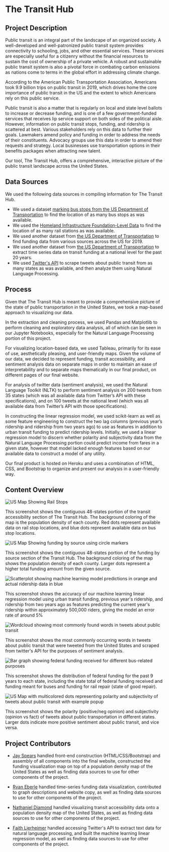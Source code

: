 # The Transit Hub

## Project Description
Public transit is an integral part of the landscape of an organized society. A well-developed and well-patronized public transit system provides connectivity to schooling, jobs, and other essential services. These services are especially useful for a citizenry without the financial resources to sustain the cost of ownership of a private vehicle. A robust and sustainable public transit system is also a pivotal force in combating carbon emissions as nations come to terms in the global effort in addressing climate change. 

According to the American Public Transportation Association, Americans took 9.9 billion trips on public transit in 2019, which drives home the core importance of public transit in the US and the extent to which Americans rely on this public service.

Public transit is also a matter that is regularly on local and state level ballots to increase or decrease funding, and is one of a few government-funded services that receives lip service support on both sides of the political aisle. However, information on public transit stops, funding, and ridership is scattered at best. Various stakeholders rely on this data to further their goals. Lawmakers amend policy and funding in order to address the needs of their constituents. Advocacy groups use this data in order to amend their requests and strategy. Local businesses use transportation options in their benefits packages when attracting new talent. 

Our tool, The Transit Hub, offers a comprehensive, interactive picture of the public transit landscape across the United States.

## Data Sources 
We used the following data sources in compiling information for The Transit Hub. 

* We used a dataset [marking bus stops from the US Department of Transportation](https://data-usdot.opendata.arcgis.com/datasets/gtfs-ntm-stops) to find the location of as many bus stops as was available. 
* We used the [Homeland Infrastructure Foundation-Level Data](https://hifld-geoplatform.opendata.arcgis.com/datasets/public-transit-stations) to find the location of as many rail stations as was available. 
* We used another dataset from [the US Department of Transportation](https://www.transit.dot.gov/ntd/data-product/monthly-module-raw-data-release) to find funding data from various sources across the US for 2019. 
* We used another dataset from [the US Department of Transportation](https://www.transit.dot.gov/ntd/data-product/2019-time-series) to extract time series data on transit funding at a national level for the past 20 years. 
* We used [Twitter's API](https://developer.twitter.com/en/docs) to scrape tweets about public transit from as many states as was available, and then analyze them using Natural Language Processing. 

## Process
Given that The Transit Hub is meant to provide a comprehensive picture of the state of public transportation in the United States, we took a map-based approach to visualizing our data. 

In the extraction and cleaning process, we used Pandas and Matplotlib to perform cleaning and exploratory data analysis, all of which can be seen in our Jupyter Notebooks, especially for the Natural Language Processing portion of this project. 

For visualizing location-based data, we used Tableau, primarily for its ease of use, aesthetically pleasing, and user-friendly maps. Given the volume of our data, we decided to represent funding, transit accessibility, and sentiment analysis data on separate maps in order to maintain an ease of interpretability and to separate maps thematically in our final product, on different pages of our final website. 

For analysis of twitter data (sentiment analysis), we used the Natural Language Toolkit (NLTK) to perform sentiment analysis on 200 tweets from 35 states (which was all available data from Twitter’s API with these specifications), and on 100 tweets at the national level (which was all available data from Twitter’s API with those specifications). 

In constructing the linear regression model, we used scikit-learn as well as some feature engineering to construct the two lag columns (previous year’s ridership and ridership from two years ago) to use as features in addition to urban transit funding to predict ridership levels. Initially, we used a linear regression model to discern whether polarity and subjectivity data from the Natural Language Processing portion could predict income from fares in a given state, however that model lacked enough features based on our available data to construct a model of any utility. 

Our final product is hosted on Heroku and uses a combination of HTML, CSS, and Bootstrap to organize and present our analysis in a user-friendly way. 

## Content Overview
![US Map Showing Rail Stops](images/contiguous_states.jpg)

This screenshot shows the contiguous 48-states portion of the transit accessibility section of The Transit Hub. The background coloring of the map is the population density of each county. Red dots represent available data on rail stop locations, and blue dots represent available data on bus stop locations. 



![US Map Showing funding by source using circle markers](images/funding.png)

This screenshot shows the contiguous 48-states portion of the funding by source section of the Transit Hub. The background coloring of the map shows the population density of each county. Larger dots represent a higher total funding amount from the given source. 



![Scatterplot showing machine learning model predictions in orange and actual ridership data in blue](images/mlmodel.png)

This screenshot shows the accuracy of our machine learning linear regression model using urban transit funding, previous year's ridership, and ridership from two years ago as features predicting the current year's ridership within approximately 500,000 riders, giving the model an error rate of around 5% 



![Wordcloud showing most commonly found words in tweets about public transit](images/transit_wordcloud.png)

This screenshot shows the most commonly occurring words in tweets about public transit that were tweeted from the United States and scraped from twitter's API for the purposes of sentiment analysis. 



![Bar graph showing federal funding received for different bus-related purposes](images/federal_funding.png)

This screenshot shows the distribution of federal funding for the past 9 years to each state, including the state total of federal funding received and funding meant for buses and funding for rail repair (state of good repair).



![US Map with multicolored dots representing polarity and subjectivity of tweets about public transit with example popup](images/sentiment_map.png)

This screenshot shows the polarity (positive/neg opinion) and subjectivity (opinion vs fact) of tweets about public transportation in different states. Larger dots indicate more positive sentiment about public transit, and vice versa. 

## Project Contributors 

* [Jay Spears](https://github.com/spearjen) handled front-end construction (HTML/CSS/Bootstrap) and assembly of all components into the final website, constructed the funding visualization map on top of a population density map of the United States as well as finding data sources to use for other components of the project. 

* [Ryan Eberle](https://github.com/Ryan-Eberle) handled time-series funding data visualization, contributed to graph descriptions and website copy, as well as finding data sources to use for other components of the project. 

* [Nathaniel Diamond](https://github.com/DiamondN97) handled visualizing transit accessibility data onto a population density map of the United States, as well as finding data sources to use for other components of the project. 

* [Faith Lierheimer](https://github.com/faithlierheimer) handled accessing Twitter's API to extract text data for natural language processing, and built the machine learning linear regression model, as well as finding data sources to use for other components of the project. 
